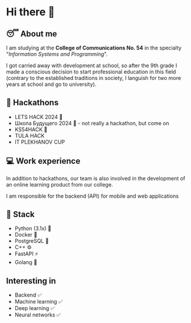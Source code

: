 # Hi there 👋
## :sleeping: About me
I am studying at the **College of Communications No. 54** in the specialty "*Information Systems and Programming*". 

I got carried away with development at school, so after the 9th grade I made a conscious decision to start professional education in this field (contrary to the established traditions in society, I languish for two more years at school and go to university).

## :tada: Hackathons 
- LETS HACK 2024 🥇
- Школа Будущего 2024 🥇 - not really a hackathon, but come on
- KS54HACK 🥇
- TULA HACK
- IT PLEKHANOV CUP

## :computer: Work experience 
In addition to hackathons, our team is also involved in the development of an online learning product from our college. 

I am responsible for the backend (API) for mobile and web applications
## :hammer: Stack
- Python (3.1x) :snake:
- Docker :whale2:
- PostgreSQL 🐘
- C++ ⚙️
- FastAPI ⚡
- Golang :panda_face:
## Interesting in
- Backend :white_check_mark:
- Machine learning :white_check_mark:
- Deep learning :white_check_mark:
- Neural networks :white_check_mark:
